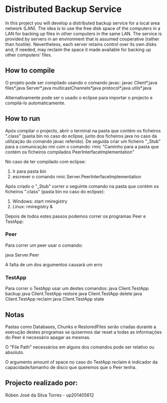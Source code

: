 # Distributed Backup Service

In this project you will develop a distributed backup service for a local area network (LAN). The idea is to use the free disk space of the computers in a LAN for backing up files in other computers in the same LAN. The service is provided by servers in an environment that is assumed cooperative (rather than hostile). Nevertheless, each server retains control over its own disks and, if needed, may reclaim the space it made available for backing up other computers' files.

## How to compile
O projeto pode ser compilado usando o comando javac:
javac Client\*.java files\*.java Server\*.java multicastChannels\*java protocol\*.java utils\*.java

Alternativamente pode ser o usado o eclipse para importar o projecto e compilá-lo automaticamente.


## How to run
Após compilar o projecto, abrir o terminal na pasta que contém os ficheiros ".class" (pasta bin no caso do eclipse, junto dos ficheiros java no caso da utilização do comando javac referido).
De seguida criar um ficheiro "\_Stub" para a comunicação rmi com o comando:
rmic "Caminho para a pasta que contém os ficheiros compilados PeerInterfaceImplementation"

No caso de ter compilado com eclipse:
1. Ir para pasta bin
2. escrever o comando rmic Server.PeerInterfaceImplementation

Após criado o "\_Stub" correr o seguinte comando na pasta que contém os ficheiros ".class" (pasta bin no caso do eclipse):
1. Windows: start rmiregistry
2. Linux: rmiregistry &

Depois de todos estes passos podemos correr os programas Peer e TestApp:
### Peer
Para correr um peer usar o comando:

java Server.Peer <version> <ID> <Access Point> <MC address> <MC port> <MDB address> <MDB port> <MDR address> <MDR port>

A falta de um dos argumentos causará um erro

### TestApp
Para correr o TestApp usar um destes comandos:
java Client.TestApp <Access Point> backup <file path> <replication degree>
java Client.TestApp <Access Point> restore <file path>
java Client.TestApp <Access Point> delete <file path>
java Client.TestApp <Access Point> reclaim <amount of space>
java Client.TestApp <Access Point> state
  
## Notas
Pastas como Databases, Chunks e RestoredFiles serão criadas durante a execução destes programas se quisermos dar reset a todas as informações do Peer<ID> é necessário apagar as mesmas.
  
O "File Path" necessários em alguns dos comandos pode ser relativo ou absoluto.

O argumento amount of space no caso do TestApp reclaim é indicador da capacidade/tamanho de disco que queremos que o Peer<ID> tenha.

## Projecto realizado por:
Rúben José da Silva Torres - up201405612


